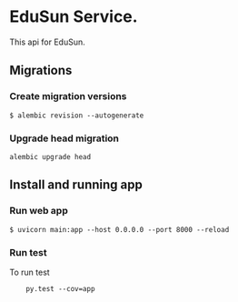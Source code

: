 # EduSun Service.
This api for EduSun.

## Migrations
### Create migration versions
```
$ alembic revision --autogenerate
```
### Upgrade head migration
```
alembic upgrade head
```

## Install and running app
### Run web app
```
$ uvicorn main:app --host 0.0.0.0 --port 8000 --reload
```

### Run test
To run test
```
    py.test --cov=app
```
